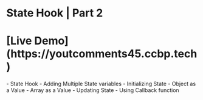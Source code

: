 # State Hook | Part 2

<h1>[Live Demo](https://youtcomments45.ccbp.tech)</h1>
- State Hook
  - Adding Multiple State variables
- Initializing State
  - Object as a Value
  - Array as a Value
- Updating State
  - Using Callback function

